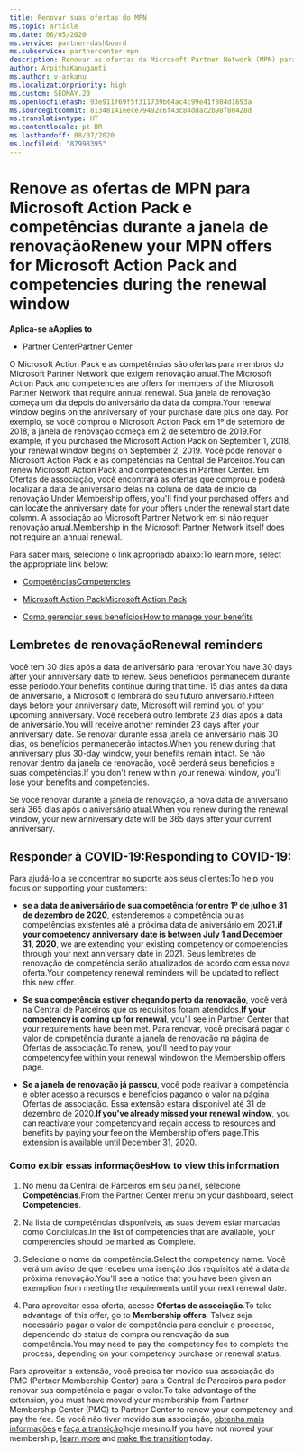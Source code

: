 ```yaml
---
title: Renovar suas ofertas do MPN
ms.topic: article
ms.date: 06/05/2020
ms.service: partner-dashboard
ms.subservice: partnercenter-mpn
description: Renovar as ofertas da Microsoft Partner Network (MPN) para Microsoft Action Pack e competências - a janela de renovação começa no aniversário da data da compra mais um dia.
author: ArpithaKanuganti
ms.author: v-arkanu
ms.localizationpriority: high
ms.custom: SEOMAY.20
ms.openlocfilehash: 93e911f69f5f311739b64ac4c99e41f804d1693a
ms.sourcegitcommit: 81348141eece79492c6f43c84ddac2b98f80428d
ms.translationtype: HT
ms.contentlocale: pt-BR
ms.lasthandoff: 08/07/2020
ms.locfileid: "87998395"
---
```

# <a name="renew-your-mpn-offers-for-microsoft-action-pack-and-competencies-during-the-renewal-window"></a><span data-ttu-id="a5a43-103">Renove as ofertas de MPN para Microsoft Action Pack e competências durante a janela de renovação</span><span class="sxs-lookup"><span data-stu-id="a5a43-103">Renew your MPN offers for Microsoft Action Pack and competencies during the renewal window</span></span>

<span data-ttu-id="a5a43-104">**Aplica-se a**</span><span class="sxs-lookup"><span data-stu-id="a5a43-104">**Applies to**</span></span>

- <span data-ttu-id="a5a43-105">Partner Center</span><span class="sxs-lookup"><span data-stu-id="a5a43-105">Partner Center</span></span>

<span data-ttu-id="a5a43-106">O Microsoft Action Pack e as competências são ofertas para membros do Microsoft Partner Network que exigem renovação anual.</span><span class="sxs-lookup"><span data-stu-id="a5a43-106">The Microsoft Action Pack and competencies are offers for members of the Microsoft Partner Network that require annual renewal.</span></span> <span data-ttu-id="a5a43-107">Sua janela de renovação começa um dia depois do aniversário da data da compra.</span><span class="sxs-lookup"><span data-stu-id="a5a43-107">Your renewal window begins on the anniversary of your purchase date plus one day.</span></span> <span data-ttu-id="a5a43-108">Por exemplo, se você comprou o Microsoft Action Pack em 1º de setembro de 2018, a janela de renovação começa em 2 de setembro de 2019.</span><span class="sxs-lookup"><span data-stu-id="a5a43-108">For example, if you purchased the Microsoft Action Pack on September 1, 2018, your renewal window begins on September 2, 2019.</span></span> <span data-ttu-id="a5a43-109">Você pode renovar o Microsoft Action Pack e as competências na Central de Parceiros.</span><span class="sxs-lookup"><span data-stu-id="a5a43-109">You can renew Microsoft Action Pack and competencies in Partner Center.</span></span> <span data-ttu-id="a5a43-110">Em Ofertas de associação, você encontrará as ofertas que comprou e poderá localizar a data de aniversário delas na coluna de data de início da renovação.</span><span class="sxs-lookup"><span data-stu-id="a5a43-110">Under Membership offers, you'll find your purchased offers and can locate the anniversary date for your offers under the renewal start date column.</span></span> <span data-ttu-id="a5a43-111">A associação ao Microsoft Partner Network em si não requer renovação anual.</span><span class="sxs-lookup"><span data-stu-id="a5a43-111">Membership in the Microsoft Partner Network itself does not require an annual renewal.</span></span> 

<span data-ttu-id="a5a43-112">Para saber mais, selecione o link apropriado abaixo:</span><span class="sxs-lookup"><span data-stu-id="a5a43-112">To learn more, select the appropriate link below:</span></span> 

- [<span data-ttu-id="a5a43-113">Competências</span><span class="sxs-lookup"><span data-stu-id="a5a43-113">Competencies</span></span>](learn-about-competencies.md)

- [<span data-ttu-id="a5a43-114">Microsoft Action Pack</span><span class="sxs-lookup"><span data-stu-id="a5a43-114">Microsoft Action Pack</span></span>](mpn-get-action-pack.md)

- [<span data-ttu-id="a5a43-115">Como gerenciar seus benefícios</span><span class="sxs-lookup"><span data-stu-id="a5a43-115">How to manage your benefits</span></span>](manage-your-partner-network-benefits.md)

## <a name="renewal-reminders"></a><span data-ttu-id="a5a43-116">Lembretes de renovação</span><span class="sxs-lookup"><span data-stu-id="a5a43-116">Renewal reminders</span></span> 

<span data-ttu-id="a5a43-117">Você tem 30 dias após a data de aniversário para renovar.</span><span class="sxs-lookup"><span data-stu-id="a5a43-117">You have 30 days after your anniversary date to renew.</span></span> <span data-ttu-id="a5a43-118">Seus benefícios permanecem durante esse período.</span><span class="sxs-lookup"><span data-stu-id="a5a43-118">Your benefits continue during that time.</span></span> <span data-ttu-id="a5a43-119">15 dias antes da data de aniversário, a Microsoft o lembrará do seu futuro aniversário.</span><span class="sxs-lookup"><span data-stu-id="a5a43-119">Fifteen days before your anniversary date, Microsoft will remind you of your upcoming anniversary.</span></span> <span data-ttu-id="a5a43-120">Você receberá outro lembrete 23 dias após a data de aniversário.</span><span class="sxs-lookup"><span data-stu-id="a5a43-120">You will receive another reminder 23 days after your anniversary date.</span></span> <span data-ttu-id="a5a43-121">Se renovar durante essa janela de aniversário mais 30 dias, os benefícios permanecerão intactos.</span><span class="sxs-lookup"><span data-stu-id="a5a43-121">When you renew during that anniversary plus 30-day window, your benefits remain intact.</span></span> <span data-ttu-id="a5a43-122">Se não renovar dentro da janela de renovação, você perderá seus benefícios e suas competências.</span><span class="sxs-lookup"><span data-stu-id="a5a43-122">If you don't renew within your renewal window, you'll lose your benefits and competencies.</span></span>

<span data-ttu-id="a5a43-123">Se você renovar durante a janela de renovação, a nova data de aniversário será 365 dias após o aniversário atual.</span><span class="sxs-lookup"><span data-stu-id="a5a43-123">When you renew during the renewal window, your new anniversary date will be 365 days after your current anniversary.</span></span>

## <a name="responding-to-covid-19"></a><span data-ttu-id="a5a43-124">Responder à COVID-19:</span><span class="sxs-lookup"><span data-stu-id="a5a43-124">Responding to COVID-19:</span></span>

<span data-ttu-id="a5a43-125">Para ajudá-lo a se concentrar no suporte aos seus clientes:</span><span class="sxs-lookup"><span data-stu-id="a5a43-125">To help you focus on supporting your customers:</span></span> 

- <span data-ttu-id="a5a43-126">**se a data de aniversário de sua competência for entre 1º de julho e 31 de dezembro de 2020**, estenderemos a competência ou as competências existentes até a próxima data de aniversário em 2021.</span><span class="sxs-lookup"><span data-stu-id="a5a43-126">**if your competency anniversary date is between July 1 and December 31, 2020**, we are extending your existing competency or competencies through your next anniversary date in 2021.</span></span> <span data-ttu-id="a5a43-127">Seus lembretes de renovação de competência serão atualizados de acordo com essa nova oferta.</span><span class="sxs-lookup"><span data-stu-id="a5a43-127">Your competency renewal reminders will be updated to reflect this new offer.</span></span> 

- <span data-ttu-id="a5a43-128">**Se sua competência estiver chegando perto da renovação**, você verá na Central de Parceiros que os requisitos foram atendidos.</span><span class="sxs-lookup"><span data-stu-id="a5a43-128">**If your competency is coming up for renewal**, you'll see in Partner Center that your requirements have been met.</span></span> <span data-ttu-id="a5a43-129">Para renovar, você precisará pagar o valor de competência durante a janela de renovação na página de Ofertas de associação.</span><span class="sxs-lookup"><span data-stu-id="a5a43-129">To renew, you'll need to pay your competency fee within your renewal window on the Membership offers page.</span></span> 

- <span data-ttu-id="a5a43-130">**Se a janela de renovação já passou**, você pode reativar a competência e obter acesso a recursos e benefícios pagando o valor na página Ofertas de associação. Essa extensão estará disponível até 31 de dezembro de 2020.</span><span class="sxs-lookup"><span data-stu-id="a5a43-130">**If you've already missed your renewal window**, you can reactivate your competency and regain access to resources and benefits by paying your fee on the Membership offers page.This extension is available until December 31, 2020.</span></span>

### <a name="how-to-view-this-information"></a><span data-ttu-id="a5a43-131">Como exibir essas informações</span><span class="sxs-lookup"><span data-stu-id="a5a43-131">How to view this information</span></span>

1. <span data-ttu-id="a5a43-132">No menu da Central de Parceiros em seu painel, selecione **Competências**.</span><span class="sxs-lookup"><span data-stu-id="a5a43-132">From the Partner Center menu on your dashboard, select **Competencies**.</span></span>  

2. <span data-ttu-id="a5a43-133">Na lista de competências disponíveis, as suas devem estar marcadas como Concluídas.</span><span class="sxs-lookup"><span data-stu-id="a5a43-133">In the list of competencies that are available, your competencies should be marked as Complete.</span></span>  

3. <span data-ttu-id="a5a43-134">Selecione o nome da competência.</span><span class="sxs-lookup"><span data-stu-id="a5a43-134">Select the competency name.</span></span> <span data-ttu-id="a5a43-135">Você verá um aviso de que recebeu uma isenção dos requisitos até a data da próxima renovação.</span><span class="sxs-lookup"><span data-stu-id="a5a43-135">You'll see a notice that you have been given an exemption from meeting the requirements until your next renewal date.</span></span>   

4. <span data-ttu-id="a5a43-136">Para aproveitar essa oferta, acesse **Ofertas de associação**.</span><span class="sxs-lookup"><span data-stu-id="a5a43-136">To take advantage of this offer, go to **Membership offers**.</span></span> <span data-ttu-id="a5a43-137">Talvez seja necessário pagar o valor de competência para concluir o processo, dependendo do status de compra ou renovação da sua competência.</span><span class="sxs-lookup"><span data-stu-id="a5a43-137">You may need to pay the competency fee to complete the process, depending on your competency purchase or renewal status.</span></span> 

<span data-ttu-id="a5a43-138">Para aproveitar a extensão, você precisa ter movido sua associação do PMC (Partner Membership Center) para a Central de Parceiros para poder renovar sua competência e pagar o valor.</span><span class="sxs-lookup"><span data-stu-id="a5a43-138">To take advantage of the extension, you must have moved your membership from Partner Membership Center (PMC) to Partner Center to renew your competency and pay the fee.</span></span> <span data-ttu-id="a5a43-139">Se você não tiver movido sua associação, [obtenha mais informações](prepare-pmc-pc-migration.md) e [faça a transição](https://partners.microsoft.com/partnerprogram/Welcome.aspx) hoje mesmo.</span><span class="sxs-lookup"><span data-stu-id="a5a43-139">If you have not moved your membership, [learn more](prepare-pmc-pc-migration.md) and [make the transition](https://partners.microsoft.com/partnerprogram/Welcome.aspx) today.</span></span>  
